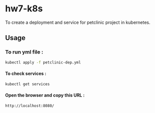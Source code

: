 # hw7-k8s

To create a deployment and service for petclinic project in kubernetes.


## Usage

### To run yml file :
```bash
kubectl apply -f petclinic-dep.yml 

```

#### To check services :

```bash
kubectl get services 

```

#### Open the browser and copy this URL :

```bash
http://localhost:8080/

```




